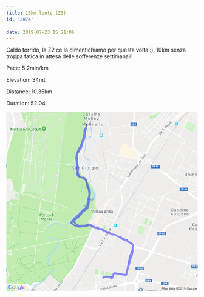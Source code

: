 ```yaml
---
title: 10km lento (Z3)
id: '2074'

date: 2019-07-23 15:21:06
---
```


Caldo torrido, la Z2 ce la dimentichiamo per questa volta :). 10km senza troppa fatica in attesa delle sofferenze settimanali!

Pace: 5:2min/km

Elevation: 34mt

Distance: 10.35km

Duration: 52:04

![image](/images/2021/08/20190723-activity-map.png)
